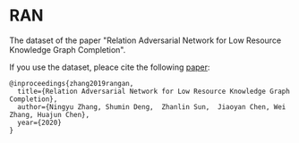 # RAN
The dataset of the paper "Relation Adversarial Network for Low Resource Knowledge Graph Completion".

If you use the dataset, pleace cite the following [paper]():

```
@inproceedings{zhang2019rangan,
  title={Relation Adversarial Network for Low Resource Knowledge Graph Completion},
  author={Ningyu Zhang, Shumin Deng,  Zhanlin Sun,  Jiaoyan Chen, Wei Zhang, Huajun Chen},
  year={2020}
}
 
```


